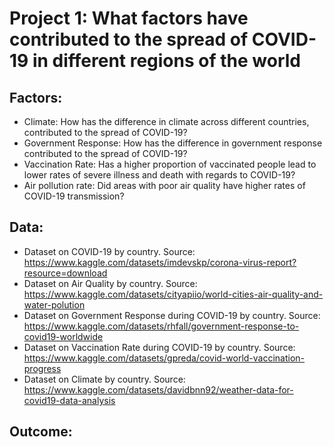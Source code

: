 # Project 1: What factors have contributed to the spread of COVID-19 in different regions of the world

## Factors:
- Climate: How has the difference in climate across different countries, contributed to the spread of COVID-19?
- Government Response: How has the difference in government response contributed to the spread of COVID-19?
- Vaccination Rate: Has a higher proportion of vaccinated people lead to lower rates of severe illness and death with regards to COVID-19?
- Air pollution rate: Did areas with poor air quality have higher rates of COVID-19 transmission?

## Data:
- Dataset on COVID-19 by country. Source: https://www.kaggle.com/datasets/imdevskp/corona-virus-report?resource=download
- Dataset on Air Quality by country. Source: https://www.kaggle.com/datasets/cityapiio/world-cities-air-quality-and-water-polution
- Dataset on Government Response during COVID-19 by country. Source: https://www.kaggle.com/datasets/rhfall/government-response-to-covid19-worldwide
- Dataset on Vaccination Rate during COVID-19 by country. Source: https://www.kaggle.com/datasets/gpreda/covid-world-vaccination-progress
- Dataset on Climate by country. Source: https://www.kaggle.com/datasets/davidbnn92/weather-data-for-covid19-data-analysis

## Outcome:
